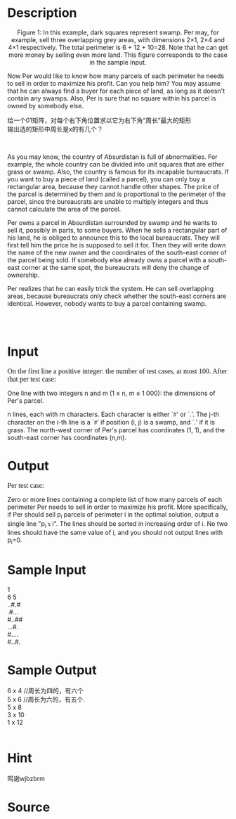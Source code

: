 
# Description

<div class="content"><p>
</p><p></p>
<center>Figure 1: In this example, dark squares represent swamp. Per may, for example, sell three overlapping grey areas, with dimensions 2×1, 2×4 and 4×1 respectively. The total perimeter is 6 + 12 + 10=28. Note that he can get more money by selling even more land. This figure corresponds to the case in the sample input.</center>
<div class="p"><!----></div>
<p>Now Per would like to know how many parcels of each perimeter he needs to sell in order to maximize his profit. Can you help him? You may assume that he can always find a buyer for each piece of land, as long as it doesn&#39;t contain any swamps. Also, Per is sure that no square within his parcel is owned by somebody else.</p>
<p>给一个01矩阵，对每个右下角位置求以它为右下角“周长”最大的矩形 <br/>
输出选的矩形中周长是x的有几个？</p>
<p></p>
<p> </p>
<p>As you may know, the country of Absurdistan is full of abnormalities. For example, the whole country can be divided into unit squares that are either grass or swamp. Also, the country is famous for its incapable bureaucrats. If you want to buy a piece of land (called a parcel), you can only buy a rectangular area, because they cannot handle other shapes. The price of the parcel is determined by them and is proportional to the perimeter of the parcel, since the bureaucrats are unable to multiply integers and thus cannot calculate the area of the parcel.</p>
<div class="p"><!----></div>
<p>Per owns a parcel in Absurdistan surrounded by swamp and he wants to sell it, possibly in parts, to some buyers. When he sells a rectangular part of his land, he is obliged to announce this to the local bureaucrats. They will first tell him the price he is supposed to sell it for. Then they will write down the name of the new owner and the coordinates of the south-east corner of the parcel being sold. If somebody else already owns a parcel with a south-east corner at the same spot, the bureaucrats will deny the change of ownership.</p>
<div class="p"><!----></div>
<p>Per realizes that he can easily trick the system. He can sell overlapping areas, because bureaucrats only check whether the south-east corners are identical. However, nobody wants to buy a parcel containing swamp.</p>
<p> </p>
<p><a href="http://acm.tzc.edu.cn/acmhome/judge/images/3391.jpg"><img alt="" src="http://acm.tzc.edu.cn/acmhome/judge/images/3391.jpg"/></a></p></div>

# Input

<div class="content"><div class="panel_bottom" align="left">
<p align="left"><font face="Times New Roman" size="3">On the first line a positive integer: the number of test cases, at most 100. After that per test case: </font></p>
<p></p>
<p></p>
<div class="p"><!----></div>
<p>One line with two integers n and m (1 ≤ n, m ≤ 1 000): the dimensions of Per&#39;s parcel.</p>
<p class="p">n lines, each with m characters. Each character is either `<tt><font face="NSimsun">#</font></tt>&#39; or `<tt><font face="NSimsun">.</font></tt>&#39;. The j-th character on the i-th line is a `<tt><font face="NSimsun">#</font></tt>&#39; if position (i, j) is a swamp, and `<tt><font face="NSimsun">.</font></tt>&#39; if it is grass. The north-west corner of Per&#39;s parcel has coordinates (1, 1), and the south-east corner has coordinates (n,m).</p>
</div></div>

# Output

<div class="content"><div class="panel_bottom" align="left">
<p align="left"><font face="Times New Roman" size="3">Per test case: </font></p>
<p></p>
<p></p>
<p>Zero or more lines containing a complete list of how many parcels of each perimeter Per needs to sell in order to maximize his profit. More specifically, if Per should sell p<sub>i</sub> parcels of perimeter i in the optimal solution, output a single line &#34;p<sub>i</sub><tt><font face="NSimsun"> x </font></tt>i&#34;. The lines should be sorted in increasing order of i. No two lines should have the same value of i, and you should not output lines with p<sub>i</sub>=0.</p>
</div></div>

# Sample Input

<div class="content"><span class="sampledata">1<br/>
6 5<br/>
..#.#<br/>
.#...<br/>
#..##<br/>
...#.<br/>
#....<br/>
#..#.<br/>
</span></div>

# Sample Output

<div class="content"><span class="sampledata">6 x 4  //周长为四的，有六个<br/>
5 x 6  //周长为六的，有五个.<br/>
5 x 8<br/>
3 x 10<br/>
1 x 12<br/>
<br/>
</span></div>

# Hint

<div class="content"><p></p><p>鸣谢wjbzbrm</p><p></p></div>

# Source

<div class="content"><p><a href="problemset.php?search="></a></p></div>

